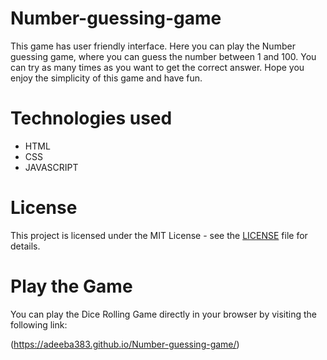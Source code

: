 # Number-guessing-game
This game has user friendly interface. Here you can play the Number guessing game, where you can guess the number between 1 and 100. You can try as many times as you want to get the correct answer. Hope you enjoy the simplicity of this game and have fun. 

# Technologies used
- HTML
- CSS
- JAVASCRIPT

# License
This project is licensed under the MIT License - see the [LICENSE](LICENSE) file for details.

# Play the Game 
You can play the Dice Rolling Game directly in your browser by visiting the following link:

(https://adeeba383.github.io/Number-guessing-game/)